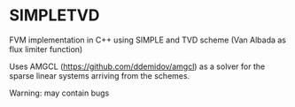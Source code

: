# SIMPLETVD
FVM implementation in C++ using SIMPLE and TVD scheme (Van Albada as flux limiter function)

Uses AMGCL (https://github.com/ddemidov/amgcl) as a solver for the sparse linear systems arriving from the schemes.

Warning: may contain bugs
